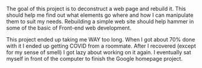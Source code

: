 The goal of this project is to deconstruct a web page and rebuild it. This should help me find out what elements go where and how I can manipulate them to suit my needs.
Rebuilding a simple web site should help hammer in some of the basic of Front-end web development.


This project ended up taking me WAY too long. When I got about 70% done with it I ended up getting COVID from a roommate. After I recovered (except for my sense of smell) I got lazy about working on it again.
I eventually sat myself in front of the computer to finish the Google homepage project.
